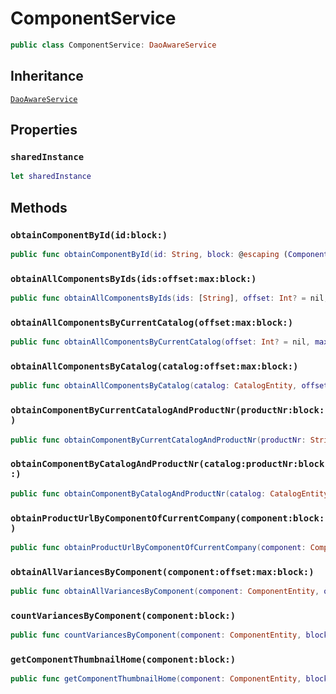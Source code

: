 # ComponentService

``` swift
public class ComponentService: DaoAwareService
```

## Inheritance

[`DaoAwareService`](configwise-sdk-ios/DaoAwareService)

## Properties

### `sharedInstance`

``` swift
let sharedInstance
```

## Methods

### `obtainComponentById(id:block:)`

``` swift
public func obtainComponentById(id: String, block: @escaping (ComponentEntity?, Error?) -> Void)
```

### `obtainAllComponentsByIds(ids:offset:max:block:)`

``` swift
public func obtainAllComponentsByIds(ids: [String], offset: Int? = nil, max: Int? = nil, block: @escaping ([ComponentEntity], Error?) -> Void)
```

### `obtainAllComponentsByCurrentCatalog(offset:max:block:)`

``` swift
public func obtainAllComponentsByCurrentCatalog(offset: Int? = nil, max: Int? = nil, block: @escaping ([ComponentEntity], Error?) -> Void)
```

### `obtainAllComponentsByCatalog(catalog:offset:max:block:)`

``` swift
public func obtainAllComponentsByCatalog(catalog: CatalogEntity, offset: Int? = nil, max: Int? = nil, block: @escaping ([ComponentEntity], Error?) -> Void)
```

### `obtainComponentByCurrentCatalogAndProductNr(productNr:block:)`

``` swift
public func obtainComponentByCurrentCatalogAndProductNr(productNr: String, block: @escaping (ComponentEntity?, Error?) -> Void)
```

### `obtainComponentByCatalogAndProductNr(catalog:productNr:block:)`

``` swift
public func obtainComponentByCatalogAndProductNr(catalog: CatalogEntity, productNr: String, block: @escaping (ComponentEntity?, Error?) -> Void)
```

### `obtainProductUrlByComponentOfCurrentCompany(component:block:)`

``` swift
public func obtainProductUrlByComponentOfCurrentCompany(component: ComponentEntity, block: @escaping (URL?, Error?) -> Void)
```

### `obtainAllVariancesByComponent(component:offset:max:block:)`

``` swift
public func obtainAllVariancesByComponent(component: ComponentEntity, offset: Int? = nil, max: Int? = nil, block: @escaping ([ComponentEntity], Error?) -> Void)
```

### `countVariancesByComponent(component:block:)`

``` swift
public func countVariancesByComponent(component: ComponentEntity, block: @escaping (Int, Error?) -> Void)
```

### `getComponentThumbnailHome(component:block:)`

``` swift
public func getComponentThumbnailHome(component: ComponentEntity, block: @escaping (String?, Error?) -> Void)
```
